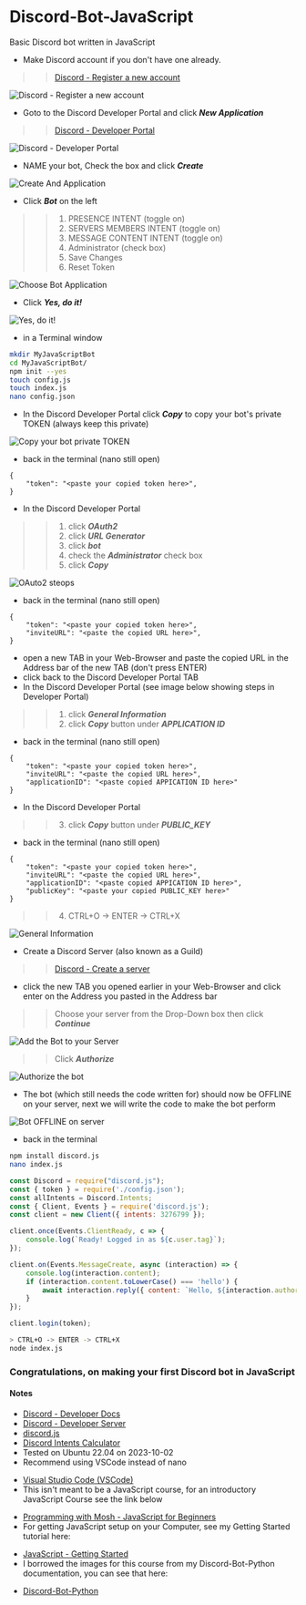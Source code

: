 <base target="_blank">

# Discord-Bot-JavaScript
 Basic Discord bot written in JavaScript
* Make Discord account if you don't have one already.
<!-- links -->
>> [Discord - Register a new account](https://discord.com/register)
<!--Images-->
![Discord - Register a new account](Discord-Register_a_new_account.jpg)
* Goto to the Discord Developer Portal and click ***New Application***
<!-- links -->
>> [Discord - Developer Portal](https://discord.com/developers/applications)
<!--Images-->
![Discord - Developer Portal](Discord-Developer-Portal.jpg)
* NAME your bot, Check the box and click ***Create***
<!--Images-->
![Create And Application](Create-An-Application.jpg)
* Click ***Bot*** on the left
<!--Ordered List -->
>>1. PRESENCE INTENT (toggle on)
>>2. SERVERS MEMBERS INTENT (toggle on)
>>3. MESSAGE CONTENT INTENT (toggle on)
>>4. Administrator (check box)
>>5. Save Changes
>>6. Reset Token
<!--Images-->
![Choose Bot Application](Choose-Bot-Application.jpg)
* Click ***Yes, do it!***
<!--Images-->
![Yes, do it!](Yes-do-it.jpg)
* in a Terminal window
<!-- Bash script block -->
```bash
mkdir MyJavaScriptBot
cd MyJavaScriptBot/
npm init --yes
touch config.js
touch index.js
nano config.json
```
* In the Discord Developer Portal click ***Copy*** to copy your bot's private TOKEN (always keep this private)
<!--Images-->
![Copy your bot private TOKEN](Copy-your-bot-private-TOKEN.jpg)
* back in the terminal (nano still open)
```
{
    "token": "<paste your copied token here>",
}
```
* In the Discord Developer Portal
<!--Ordered List -->
>>1. click ***OAuth2***
>>2. click ***URL Generator***
>>3. click ***bot***
>>4. check the ***Administrator*** check box
>>5. click ***Copy***
<!--Images-->
![OAuto2 steops](OAuth2_steps.jpg)
* back in the terminal (nano still open)
```
{
    "token": "<paste your copied token here>",
    "inviteURL": "<paste the copied URL here>",
}
```
* open a new TAB in your Web-Browser and paste the copied URL in the Address bar of the new TAB (don't press ENTER)
* click back to the Discord Developer Portal TAB
* In the Discord Developer Portal (see image below showing steps in Developer Portal)
<!--Ordered List -->
>>1. click ***General Information***
>>2. click ***Copy*** button under ***APPLICATION ID***
* back in the terminal (nano still open)
```
{
    "token": "<paste your copied token here>",
    "inviteURL": "<paste the copied URL here>",
    "applicationID": "<paste copied APPICATION ID here>"
}
```
* In the Discord Developer Portal
>>3. click ***Copy*** button under ***PUBLIC_KEY***
* back in the terminal (nano still open)
```
{
    "token": "<paste your copied token here>",
    "inviteURL": "<paste the copied URL here>",
    "applicationID": "<paste copied APPICATION ID here>",
    "publicKey": "<paste your copied PUBLIC_KEY here>"
}
```
>>4. CTRL+O -> ENTER -> CTRL+X
<!--Images-->
![General Information](General-Information.jpg)
* Create a Discord Server (also known as a Guild)
<!-- links -->
>> [Discord - Create a server](https://support.discord.com/hc/en-us/articles/204849977-How-do-I-create-a-server-)
* click the new TAB you opened earlier in your Web-Browser and click enter on the Address you pasted in the Address bar
>> Choose your server from the Drop-Down box then click ***Continue***
<!--Images-->
![Add the Bot to your Server](Add-Bot-To-Server.jpg)
>> Click ***Authorize***
<!--Images-->
![Authorize the bot](Authorize-Bot.jpg)
* The bot (which still needs the code written for) should now be OFFLINE on your server, next we will write the code to make the bot perform
<!--Images-->
![Bot OFFLINE on server](Offline-Bot.jpg)
* back in the terminal
<!-- Bash script block -->
```bash
npm install discord.js
nano index.js
```
```javascript
const Discord = require("discord.js");
const { token } = require('./config.json');
const allIntents = Discord.Intents;
const { Client, Events } = require('discord.js');
const client = new Client({ intents: 3276799 });

client.once(Events.ClientReady, c => {
    console.log(`Ready! Logged in as ${c.user.tag}`);
});

client.on(Events.MessageCreate, async (interaction) => {
    console.log(interaction.content);
    if (interaction.content.toLowerCase() === 'hello') {
        await interaction.reply({ content: `Hello, ${interaction.author.username}. Have a wonderful day!`, ephemeral: false });
    }
});

client.login(token);
```
```bash
> CTRL+O -> ENTER -> CTRL+X
node index.js
```
### Congratulations, on making your first Discord bot in JavaScript
#### Notes
<!-- links -->
* [Discord - Developer Docs](https://discord.com/developers/docs/intro)
* [Discord - Developer Server](https://discord.gg/discord-developers)
* [discord.js](https://discordjs.guide)
* [Discord Intents Calculator](https://discord-intents-calculator.vercel.app)
* Tested on Ubuntu 22.04 on 2023-10-02
* Recommend using VSCode instead of nano
<!-- links -->
* [Visual Studio Code (VSCode)](https://code.visualstudio.com/download)
* This isn't meant to be a JavaScript course, for an introductory JavaScript Course see the link below
<!-- links -->
* [Programming with Mosh - JavaScript for Beginners](https://www.youtube.com/watch?v=rNmxANyH0BU)
* For getting JavaScript setup on your Computer, see my Getting Started tutorial here:
<!-- links -->
* [JavaScript - Getting Started](https://github.com/yourwishismine1989/JavaScript_Getting-Started)
* I borrowed the images for this course from my Discord-Bot-Python documentation, you can see that here:
<!-- links -->
* [Discord-Bot-Python](https://github.com/yourwishismine1989/Discord-Bot-Python)

